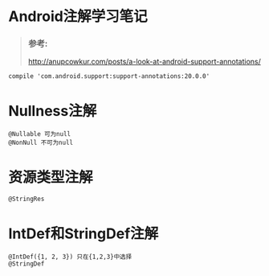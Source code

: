 # Android注解学习笔记 #

>### 参考:  
>http://anupcowkur.com/posts/a-look-at-android-support-annotations/

`compile 'com.android.support:support-annotations:20.0.0'`

# Nullness注解
```
@Nullable 可为null  
@NonNull 不可为null
```

# 资源类型注解  
```
@StringRes  
```

# IntDef和StringDef注解  
```
@IntDef({1, 2, 3}) 只在{1,2,3}中选择
@StringDef  
```
